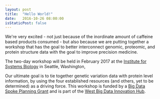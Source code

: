 ```yaml
---
layout: post
title:  "Hello World!"
date:   2016-10-26 08:00:00
isStaticPost: false
---
```


We're very excited - not just because of the inordinate amount of caffeine based products consumed -
but also because we are putting together a workshop that has the goal to better interconnect genomic, proteomic, and protein structure data
with the goal to improve precision medicine.

The two-day workshop will be held in February 2017 at the <a href="systemsbiology.org">Institute for Systems Biology</a> in Seattle, Washington,

 Our ultimate goal is to tie together genetic variation data with protein level information, by using the four established resources (and others, yet to be determined) as a driving force. This workshop is funded by a <a href="http://genevariation3d.org/bdspokes-proposal.pdf">Big Data Spoke Planning Grant</a> and is part of the  <a href="http://westbigdatahub.org/spoke-projects/">West Big Data Innovation Hub</a>.
